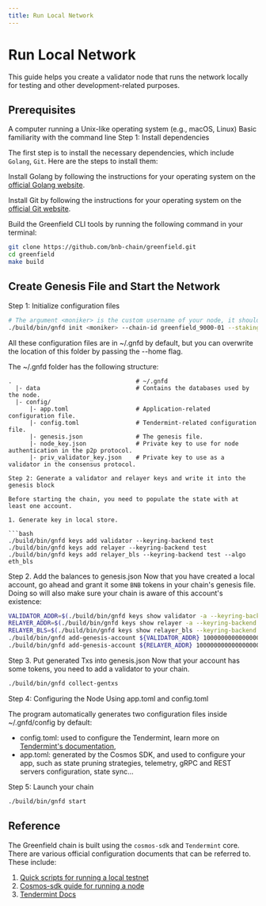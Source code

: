 ```yaml
---
title: Run Local Network
---
```


# Run Local Network
This guide helps you create a validator node that runs the network locally for testing and other development-related purposes.

## Prerequisites

A computer running a Unix-like operating system (e.g., macOS, Linux)
Basic familiarity with the command line
Step 1: Install dependencies

The first step is to install the necessary dependencies, which include `Golang`, `Git`. Here are the steps to install them:

Install Golang by following the instructions for your operating system on the [official Golang website](https://golang.org/dl/).

Install Git by following the instructions for your operating system on the [official Git website](https://git-scm.com/book/en/v2/Getting-Started-Installing-Git).

Build the Greenfield CLI tools by running the following command in your terminal:

```bash
git clone https://github.com/bnb-chain/greenfield.git
cd greenfield
make build
```

## Create Genesis File and Start the Network

Step 1: Initialize configuration files

```bash
# The argument <moniker> is the custom username of your node, it should be human-readable.
./build/bin/gnfd init <moniker> --chain-id greenfield_9000-01 --staking-bond-denom BNB
```

All these configuration files are in ~/.gnfd by default, but you can overwrite the location of this folder by passing the --home flag.

The ~/.gnfd folder has the following structure:
```
.                                   # ~/.gnfd
  |- data                           # Contains the databases used by the node.
  |- config/
      |- app.toml                   # Application-related configuration file.
      |- config.toml                # Tendermint-related configuration file.
      |- genesis.json               # The genesis file.
      |- node_key.json              # Private key to use for node authentication in the p2p protocol.
      |- priv_validator_key.json    # Private key to use as a validator in the consensus protocol.

Step 2: Generate a validator and relayer keys and write it into the genesis block

Before starting the chain, you need to populate the state with at least one account.

1. Generate key in local store.

```bash
./build/bin/gnfd keys add validator --keyring-backend test
./build/bin/gnfd keys add relayer --keyring-backend test
./build/bin/gnfd keys add relayer_bls --keyring-backend test --algo eth_bls
```

Step 2. Add the balances to genesis.json
Now that you have created a local account, go ahead and grant it some `BNB` tokens in your chain's genesis file. Doing so will also make sure your chain is aware of this account's existence:

```bash
VALIDATOR_ADDR=$(./build/bin/gnfd keys show validator -a --keyring-backend test)
RELAYER_ADDR=$(./build/bin/gnfd keys show relayer -a --keyring-backend test)
RELAYER_BLS=$(./build/bin/gnfd keys show relayer_bls --keyring-backend test --output json | jq -r .pubkey_hex)
./build/bin/gnfd add-genesis-account ${VALIDATOR_ADDR} 100000000000000000000000000BNB
./build/bin/gnfd add-genesis-account ${RELAYER_ADDR} 100000000000000000000000000BNB
```

Step 3. Put generated Txs into genesis.json
Now that your account has some tokens, you need to add a validator to your chain.

```bash
./build/bin/gnfd collect-gentxs
```


Step 4: Configuring the Node Using app.toml and config.toml

The program automatically generates two configuration files inside ~/.gnfd/config by default:
 - config.toml: used to configure the Tendermint, learn more on [Tendermint's documentation](https://docs.tendermint.com/master/nodes/configuration.html),
 - app.toml: generated by the Cosmos SDK, and used to configure your app, such as state pruning strategies, telemetry, gRPC and REST servers configuration, state sync...


Step 5: Launch your chain

```bash
./build/bin/gnfd start
```

## Reference
The Greenfield chain is built using the `cosmos-sdk` and `Tendermint` core. There are various official configuration documents that can be referred to. These include:

1. [Quick scripts for running a local testnet](../../deployment/readme.md)
2. [Cosmos-sdk guide for running a node](https://docs.cosmos.network/main/run-node/run-node)
3. [Tendermint Docs](https://docs.tendermint.com/master/nodes/configuration.html)